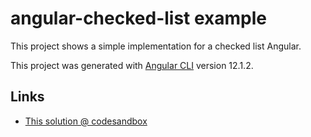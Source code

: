 # angular-checked-list example

This project shows a simple implementation for a checked list Angular.

This project was generated with [Angular CLI](https://github.com/angular/angular-cli) version 12.1.2.

## Links

* [This solution @ codesandbox](https://codesandbox.io/s/green-sunset-4zmc4)
